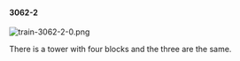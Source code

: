 #### 3062-2
![train-3062-2-0.png](https://github.com/lil-lab/nlvr/raw/master/nlvr/train/images/22/train-3062-2-0.png "train-3062-2-0.png")

There is a tower with four blocks and the three are the same.
